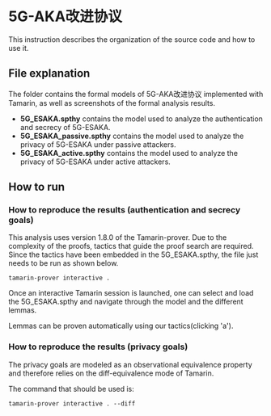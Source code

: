 # 5G-AKA改进协议

 This instruction describes the organization of the source code and how to use it.

## File explanation

The folder contains the formal models of 5G-AKA改进协议 implemented with Tamarin, as well as screenshots of the formal analysis results.

- **5G_ESAKA.spthy** contains the model used to analyze the authentication and secrecy of 5G-ESAKA.
- **5G_ESAKA_passive.spthy** contains the model used to analyze the privacy of 5G-ESAKA under passive attackers.
- **5G_ESAKA_active.spthy** contains the model used to analyze the privacy of 5G-ESAKA under active attackers.

## How to run

### How to reproduce the results (authentication and secrecy goals)

This analysis uses version 1.8.0 of the Tamarin-prover. Due to the complexity of the proofs, tactics that guide the proof search are required. Since the tactics have been embedded in the 5G_ESAKA.spthy, the file just needs to be run as shown below.

`tamarin-prover interactive .`

Once an interactive Tamarin session is launched, one can select and load the 5G_ESAKA.spthy and navigate through the model and the different lemmas.

Lemmas can be proven automatically using our tactics(clicking 'a').

### How to reproduce the results (privacy goals)

The  privacy goals are modeled as an observational equivalence property and therefore relies on the diff-equivalence mode of Tamarin.

The command that should be used is:

`tamarin-prover interactive . --diff`












​	
